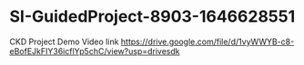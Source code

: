 # SI-GuidedProject-8903-1646628551
CKD Project Demo Video link https://drive.google.com/file/d/1vyWWYB-c8-eBofEJkFIY36icflYp5chC/view?usp=drivesdk
